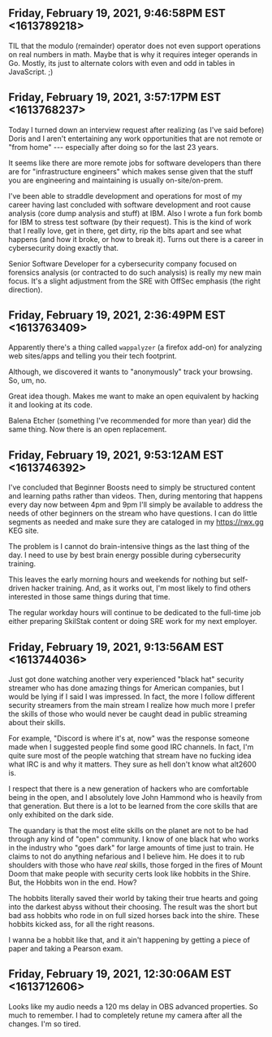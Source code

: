 ## Friday, February 19, 2021, 9:46:58PM EST <1613789218>

TIL that the modulo (remainder) operator does not even support
operations on real numbers in math. Maybe that is why it requires
integer operands in Go. Mostly, its just to alternate colors with even
and odd in tables in JavaScript. ;)

## Friday, February 19, 2021, 3:57:17PM EST <1613768237>

Today I turned down an interview request after realizing (as I've said
before) Doris and I aren't entertaining any work opportunities that are
not remote or "from home" --- especially after doing so for the last 23
years.

It seems like there are more remote jobs for software developers than
there are for "infrastructure engineers" which makes sense given that
the stuff you are engineering and maintaining is usually
on-site/on-prem.

I've been able to straddle development and operations for most of my
career having last concluded with software development and root cause
analysis (core dump analysis and stuff) at IBM. Also I wrote a fun fork
bomb for IBM to stress test software (by their request). This is the
kind of work that I really love, get in there, get dirty, rip the bits
apart and see what happens (and how it broke, or how to break it). Turns
out there is a career in cybersecurity doing exactly that.

Senior Software Developer for a cybersecurity company focused on
forensics analysis (or contracted to do such analysis) is really my new
main focus. It's a slight adjustment from the SRE with OffSec emphasis
(the right direction).

## Friday, February 19, 2021, 2:36:49PM EST <1613763409>

Apparently there's a thing called `wappalyzer` (a firefox add-on) for
analyzing web sites/apps and telling you their tech footprint.

Although, we discovered it wants to "anonymously" track your browsing.
So, um, no.

Great idea though. Makes me want to make an open equivalent by hacking it
and looking at its code. 

Balena Etcher (something I've recommended for more than year) did the
same thing. Now there is an open replacement.

## Friday, February 19, 2021, 9:53:12AM EST <1613746392>

I've concluded that Beginner Boosts need to simply be structured content
and learning paths rather than videos. Then, during mentoring that
happens every day now between 4pm and 9pm I'll simply be available to
address the needs of other beginners on the stream who have questions. I
can do little segments as needed and make sure they are cataloged in my
<https://rwx.gg> KEG site.

The problem is I cannot do brain-intensive things as the last thing of
the day. I need to use by best brain energy possible during
cybersecurity training. 

This leaves the early morning hours and weekends for nothing but
self-driven hacker training. And, as it works out, I'm most likely to
find others interested in those same things during that time.

The regular workday hours will continue to be dedicated to the full-time
job either preparing SkilStak content or doing SRE work for my next
employer.

## Friday, February 19, 2021, 9:13:56AM EST <1613744036>

Just got done watching another very experienced "black hat" security
streamer who has done amazing things for American companies, but I would
be lying if I said I was impressed. In fact, the more I follow different
security streamers from the main stream I realize how much more I prefer
the skills of those who would never be caught dead in public streaming
about their skills.

For example, "Discord is where it's at, now" was the response someone
made when I suggested people find some good IRC channels. In fact, I'm
quite sure most of the people watching that stream have no fucking idea
what IRC is and why it matters. They sure as hell don't know what
alt2600 is.

I respect that there is a new generation of hackers who are comfortable
being in the open, and I absolutely love John Hammond who is heavily
from that generation. But there is a lot to be learned from the core
skills that are only exhibited on the dark side.

The quandary is that the most elite skills on the planet are not to be
had through any kind of "open" community. I know of one black hat who
works in the industry who "goes dark" for large amounts of time just to
train. He claims to not do anything nefarious and I believe him. He does
it to rub shoulders with those who have *real* skills, those forged in
the fires of Mount Doom that make people with security certs look like
hobbits in the Shire. But, the Hobbits won in the end. How?

The hobbits literally saved their world by taking their true hearts and
going into the darkest abyss without their choosing. The result was the
short but bad ass hobbits who rode in on full sized horses back into the
shire. These hobbits kicked ass, for all the right reasons.

I wanna be a hobbit like that, and it ain't happening by getting a piece
of paper and taking a Pearson exam.

## Friday, February 19, 2021, 12:30:06AM EST <1613712606>

Looks like my audio needs a 120 ms delay in OBS advanced properties. So
much to remember. I had to completely retune my camera after all the
changes. I'm so tired.


